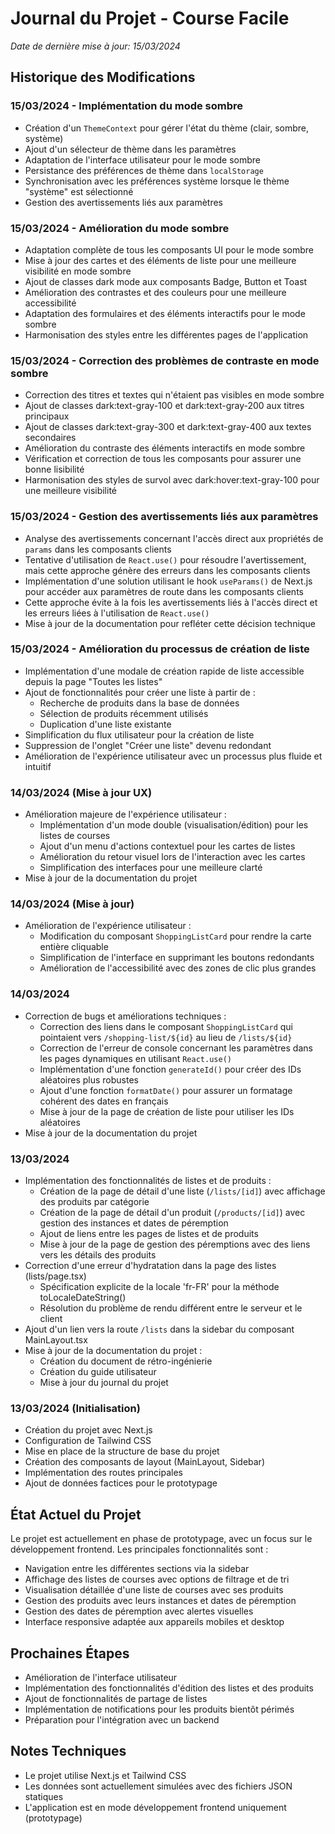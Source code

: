 # Journal du Projet - Course Facile

*Date de dernière mise à jour: 15/03/2024*

## Historique des Modifications

### 15/03/2024 - Implémentation du mode sombre
- Création d'un `ThemeContext` pour gérer l'état du thème (clair, sombre, système)
- Ajout d'un sélecteur de thème dans les paramètres
- Adaptation de l'interface utilisateur pour le mode sombre
- Persistance des préférences de thème dans `localStorage`
- Synchronisation avec les préférences système lorsque le thème "système" est sélectionné
- Gestion des avertissements liés aux paramètres

### 15/03/2024 - Amélioration du mode sombre
- Adaptation complète de tous les composants UI pour le mode sombre
- Mise à jour des cartes et des éléments de liste pour une meilleure visibilité en mode sombre
- Ajout de classes dark mode aux composants Badge, Button et Toast
- Amélioration des contrastes et des couleurs pour une meilleure accessibilité
- Adaptation des formulaires et des éléments interactifs pour le mode sombre
- Harmonisation des styles entre les différentes pages de l'application

### 15/03/2024 - Correction des problèmes de contraste en mode sombre
- Correction des titres et textes qui n'étaient pas visibles en mode sombre
- Ajout de classes dark:text-gray-100 et dark:text-gray-200 aux titres principaux
- Ajout de classes dark:text-gray-300 et dark:text-gray-400 aux textes secondaires
- Amélioration du contraste des éléments interactifs en mode sombre
- Vérification et correction de tous les composants pour assurer une bonne lisibilité
- Harmonisation des styles de survol avec dark:hover:text-gray-100 pour une meilleure visibilité

### 15/03/2024 - Gestion des avertissements liés aux paramètres
- Analyse des avertissements concernant l'accès direct aux propriétés de `params` dans les composants clients
- Tentative d'utilisation de `React.use()` pour résoudre l'avertissement, mais cette approche génère des erreurs dans les composants clients
- Implémentation d'une solution utilisant le hook `useParams()` de Next.js pour accéder aux paramètres de route dans les composants clients
- Cette approche évite à la fois les avertissements liés à l'accès direct et les erreurs liées à l'utilisation de `React.use()`
- Mise à jour de la documentation pour refléter cette décision technique

### 15/03/2024 - Amélioration du processus de création de liste
- Implémentation d'une modale de création rapide de liste accessible depuis la page "Toutes les listes"
- Ajout de fonctionnalités pour créer une liste à partir de :
  - Recherche de produits dans la base de données
  - Sélection de produits récemment utilisés
  - Duplication d'une liste existante
- Simplification du flux utilisateur pour la création de liste
- Suppression de l'onglet "Créer une liste" devenu redondant
- Amélioration de l'expérience utilisateur avec un processus plus fluide et intuitif

### 14/03/2024 (Mise à jour UX)
- Amélioration majeure de l'expérience utilisateur :
  - Implémentation d'un mode double (visualisation/édition) pour les listes de courses
  - Ajout d'un menu d'actions contextuel pour les cartes de listes
  - Amélioration du retour visuel lors de l'interaction avec les cartes
  - Simplification des interfaces pour une meilleure clarté
- Mise à jour de la documentation du projet

### 14/03/2024 (Mise à jour)
- Amélioration de l'expérience utilisateur :
  - Modification du composant `ShoppingListCard` pour rendre la carte entière cliquable
  - Simplification de l'interface en supprimant les boutons redondants
  - Amélioration de l'accessibilité avec des zones de clic plus grandes

### 14/03/2024
- Correction de bugs et améliorations techniques :
  - Correction des liens dans le composant `ShoppingListCard` qui pointaient vers `/shopping-list/${id}` au lieu de `/lists/${id}`
  - Correction de l'erreur de console concernant les paramètres dans les pages dynamiques en utilisant `React.use()`
  - Implémentation d'une fonction `generateId()` pour créer des IDs aléatoires plus robustes
  - Ajout d'une fonction `formatDate()` pour assurer un formatage cohérent des dates en français
  - Mise à jour de la page de création de liste pour utiliser les IDs aléatoires
- Mise à jour de la documentation du projet

### 13/03/2024
- Implémentation des fonctionnalités de listes et de produits :
  - Création de la page de détail d'une liste (`/lists/[id]`) avec affichage des produits par catégorie
  - Création de la page de détail d'un produit (`/products/[id]`) avec gestion des instances et dates de péremption
  - Ajout de liens entre les pages de listes et de produits
  - Mise à jour de la page de gestion des péremptions avec des liens vers les détails des produits
- Correction d'une erreur d'hydratation dans la page des listes (lists/page.tsx)
  - Spécification explicite de la locale 'fr-FR' pour la méthode toLocaleDateString()
  - Résolution du problème de rendu différent entre le serveur et le client
- Ajout d'un lien vers la route `/lists` dans la sidebar du composant MainLayout.tsx
- Mise à jour de la documentation du projet :
  - Création du document de rétro-ingénierie
  - Création du guide utilisateur
  - Mise à jour du journal du projet

### 13/03/2024 (Initialisation)
- Création du projet avec Next.js
- Configuration de Tailwind CSS
- Mise en place de la structure de base du projet
- Création des composants de layout (MainLayout, Sidebar)
- Implémentation des routes principales
- Ajout de données factices pour le prototypage

## État Actuel du Projet

Le projet est actuellement en phase de prototypage, avec un focus sur le développement frontend. Les principales fonctionnalités sont :

- Navigation entre les différentes sections via la sidebar
- Affichage des listes de courses avec options de filtrage et de tri
- Visualisation détaillée d'une liste de courses avec ses produits
- Gestion des produits avec leurs instances et dates de péremption
- Gestion des dates de péremption avec alertes visuelles
- Interface responsive adaptée aux appareils mobiles et desktop

## Prochaines Étapes

- Amélioration de l'interface utilisateur
- Implémentation des fonctionnalités d'édition des listes et des produits
- Ajout de fonctionnalités de partage de listes
- Implémentation de notifications pour les produits bientôt périmés
- Préparation pour l'intégration avec un backend

## Notes Techniques

- Le projet utilise Next.js et Tailwind CSS
- Les données sont actuellement simulées avec des fichiers JSON statiques
- L'application est en mode développement frontend uniquement (prototypage)
